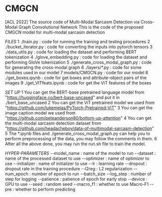 # CMGCN
[ACL 2022] The source code of Multi-Modal Sarcasm Detection via Cross-Modal Graph Convolutional Network
This is the code of the proposed CMGCN model for multi-modal sarcasm detection

*FILES*
    1 ./train.py : code for running the training and testing procedures
    2 ./bucket_iterator.py : code for converting the inputs into pytorch tensors
    3 ./data_utils.py : code for loading the dataset and performing BERT tokenization
    4 ./glove_embedding.py : code for loading the dataset and performing GloVe tokenization
    5 ./generate_cross_modal_graph.py : code for generating the cross-modal graph
    6 ./layers/*.py : code for some modules used in our model
    7 models/CMGCN.py : code for our model
    8 ./get_boxes.ipynb : code for get boxes and attribute-object pairs of the images
    9 ./get_VITfeats.ipynb : code for get the ViT features of the boxes

*SET UP*
    1 You can get the BERT-base pretrained language model from "https://huggingface.co/bert-base-uncased" and put it in ./bert_base_uncased
    2 You can get the ViT pretrained model we used from "https://github.com/lukemelas/PyTorch-Pretrained-ViT"
    3 You can get the image caption model we used from "https://github.com/peteanderson80/bottom-up-attention"
    4 You can get the multi-modal sarcasm detection dataset from "https://github.com/headacheboy/data-of-multimodal-sarcasm-detection"
    5 The *.ipynb files and ./generate_cross_modal_graph.py can help you to perform preprocessing of the data, you may follow the comments in them.
    6 After all the above done, you may run the run.sh file to train the model.

*HYPER-PARAMETERS*
    --model_name : name of the model to run
    --dataset : name of the processed dataset to use
    --optimizer : name of optimizer to use 
    --initializer : name of initializer to use
    --lr : learning rate
    --dropout : dropout rate in the training procedure
    --l2reg : L2 regularization
    --num_epoch : number of epoch to run
    --batch_size
    --log_step : number of step for logging
    --patience : patience of epoch for early stop
    --device : GPU to use
    --seed : random seed
    --macro_f1 : whether to use Macro-F1
    --pre : whether to perform predicting